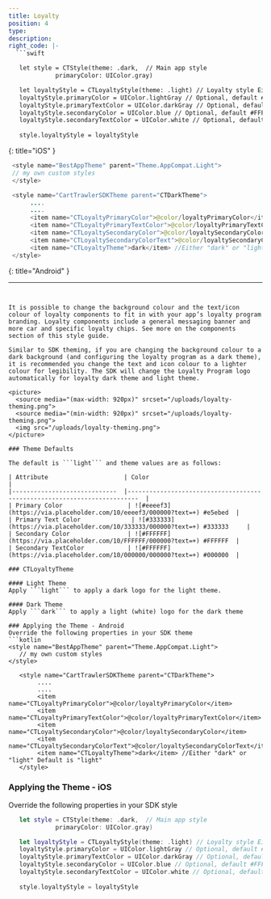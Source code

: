 ```yaml
---
title: Loyalty
position: 4
type:
description:
right_code: |-
  ```swift

   let style = CTStyle(theme: .dark,  // Main app style
             primaryColor: UIColor.gray)

   let loyaltyStyle = CTLoyaltyStyle(theme: .light) // Loyalty style Either .dark or .light. Default is .light
   loyaltyStyle.primaryColor = UIColor.lightGray // Optional, default #e5ebed
   loyaltyStyle.primaryTextColor = UIColor.darkGray // Optional, default #333333
   loyaltyStyle.secondaryColor = UIColor.blue // Optional, default #FFFFFF
   loyaltyStyle.secondaryTextColor = UIColor.white // Optional, default #000000
   
   style.loyaltyStyle = loyaltyStyle

  ```  
  {: title="iOS" }
  
  ~~~java
   <style name="BestAppTheme" parent="Theme.AppCompat.Light">
   // my own custom styles
   </style>

   <style name="CartTrawlerSDKTheme parent="CTDarkTheme">
        ....
        .... 
        <item name="CTLoyaltyPrimaryColor">@color/loyaltyPrimaryColor</item>
        <item name="CTLoyaltyPrimaryTextColor">@color/loyaltyPrimaryTextColor</item>
        <item name="CTLoyaltySecondaryColor">@color/loyaltySecondaryColor</item>
        <item name="CTLoyaltySecondaryColorText">@color/loyaltySecondaryColorText</item>
        <item name="CTLoyaltyTheme">dark</item> //Either "dark" or "light" Default is "light"
   </style>
  ~~~
  {: title="Android" }
  
---
```


It is possible to change the background colour and the text/icon colour of loyalty components to fit in with your app’s loyalty program branding. Loyalty components include a general messaging banner and more car and specific loyalty chips. See more on the components section of this style guide.

Similar to SDK theming, if you are changing the background colour to a dark background (and configuring the loyalty program as a dark theme), it is recommended you change the text and icon colour to a lighter colour for legibility. The SDK will change the Loyalty Program logo automatically for loyalty dark theme and light theme.

<picture>
  <source media="(max-width: 920px)" srcset="/uploads/loyalty-theming.png">
  <source media="(min-width: 920px)" srcset="/uploads/loyalty-theming.png">
  <img src="/uploads/loyalty-theming.png">
</picture>

### Theme Defaults

The default is ```light``` and theme values are as follows:

| Attribute                   	| Color                                                                   	|
|-----------------------------	|-------------------------------------------------------------------------	|
| Primary Color       	         | ![#eeeef3](https://via.placeholder.com/10/eeeef3/000000?text=+) #e5ebed 	|
| Primary Text Color    	      | ![#333333](https://via.placeholder.com/10/333333/000000?text=+) #333333 	|
| Secondary Color     	         | ![#FFFFFF](https://via.placeholder.com/10/FFFFFF/000000?text=+) #FFFFFF 	|
| Secondary TextColor 	         | ![#FFFFFF](https://via.placeholder.com/10/000000/000000?text=+) #000000 	|

### CTLoyaltyTheme

#### Light Theme
Apply ```light``` to apply a dark logo for the light theme.

#### Dark Theme
Apply ```dark``` to apply a light (white) logo for the dark theme

### Applying the Theme - Android
Override the following properties in your SDK theme
```kotlin
<style name="BestAppTheme" parent="Theme.AppCompat.Light">
   // my own custom styles
</style>

   <style name="CartTrawlerSDKTheme parent="CTDarkTheme">
        ....
        .... 
        <item name="CTLoyaltyPrimaryColor">@color/loyaltyPrimaryColor</item>
        <item name="CTLoyaltyPrimaryTextColor">@color/loyaltyPrimaryTextColor</item>
        <item name="CTLoyaltySecondaryColor">@color/loyaltySecondaryColor</item>
        <item name="CTLoyaltySecondaryColorText">@color/loyaltySecondaryColorText</item>
        <item name="CTLoyaltyTheme">dark</item> //Either "dark" or "light" Default is "light"
   </style>
```   

### Applying the Theme - iOS
Override the following properties in your SDK style
```swift
   let style = CTStyle(theme: .dark,  // Main app style
             primaryColor: UIColor.gray)

   let loyaltyStyle = CTLoyaltyStyle(theme: .light) // Loyalty style Either .dark or .light. Default is .light
   loyaltyStyle.primaryColor = UIColor.lightGray // Optional, default #e5ebed
   loyaltyStyle.primaryTextColor = UIColor.darkGray // Optional, default #333333
   loyaltyStyle.secondaryColor = UIColor.blue // Optional, default #FFFFFF
   loyaltyStyle.secondaryTextColor = UIColor.white // Optional, default #000000
   
   style.loyaltyStyle = loyaltyStyle
```   

